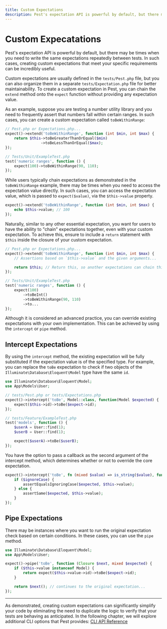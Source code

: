 ```yaml
---
title: Custom Expectations
description: Pest's expectation API is powerful by default, but there may be times when you need to write the same expectations repeatedly between tests. In such cases, creating custom expectations that meet your specific requirements can be incredibly useful.
---
```


# Custom Expecatations

Pest's expectation API is powerful by default, but there may be times when you need to write the same expectations repeatedly between tests. In such cases, creating custom expectations that meet your specific requirements can be incredibly useful.

Custom expectations are usually defined in the `tests/Pest.php` file, but you can also organize them in a separate `tests/Expectation.php` file for better maintainability. To create a custom expectation in Pest, you can chain the `extend` method onto the `expect` function without providing any expectation value.

As an example, suppose you are testing a number utility library and you need to frequently assert that numbers fall within certain ranges. In such cases, you can create a custom expectation called `toBeWithinRange`:

```php
// Pest.php or Expectations.php...
expect()->extend('toBeWithinRange', function (int $min, int $max) {
    return $this->toBeGreaterThanOrEqual($min)
                ->toBeLessThanOrEqual($max);
});

// Tests/Unit/ExampleTest.php
test('numeric ranges', function () {
    expect(100)->toBeWithinRange(90, 110);
});
```

While users typically chain expectations as demonstrated in the `toBeWithinRange` example, there may be times when you need to access the expectation value directly. In such cases, you can access the expectation value, which is passed to `expect($value)`, via the `$this->value` property.

```php
expect()->extend('toBeWithinRange', function (int $min, int $max) {
    echo $this->value; // 100
});
```

Naturally, similar to any other essential expectation, you want for users to have the ability to "chain" expectations together, even with your custom expectation. To achieve this, ensure to include a `return` statement with `$this` inside the closure of your custom expectation.

```php
// Pest.php or Expectations.php...
expect()->extend('toBeWithinRange', function (int $min, int $max) {
    // Assertions based on `$this->value` and the given arguments...

    return $this; // Return this, so another expectations can chain this one...
});

// Tests/Unit/ExampleTest.php
test('numeric ranges', function () {
    expect(100)
        ->toBeInt()
        ->toBeWithinRange(90, 110)
        ->to...
});
```

Although it is considered an advanced practice, you can override existing expectations with your own implementation. This can be achieved by using the `intercept` or `pipe` method.

## Intercept Expectations

By using the `intercept` method, the existing expectation will be fully substituted if the expectation value is of the specified type. For example, you can replace the `toBe` expectation to check if two objects of the `Illuminate\Database\Eloquent\Model` type have the same `id`.

```php
use Illuminate\Database\Eloquent\Model;
use App\Models\User;

// tests/Pest.php or tests/Expectations.php
expect()->intercept('toBe', Model::class, function(Model $expected) {
    expect($this->id)->toBe($expect->id);
});

// tests/Feature/ExampleTest.php
test('models', function () {
    $userA = User::find(1);
    $userB = User::find(1);

    expect($userA)->toBe($userB);
});
```

You have the option to pass a callback as the second argument of the intercept method, which determines whether or not to override the core expectation.

```php
expect()->intercept('toBe', fn (mixed $value) => is_string($value), function (string $expected, bool $ignoreCase = false) {
    if ($ignoreCase) {
        assertEqualsIgnoringCase($expected, $this->value);
    } else {
        assertSame($expected, $this->value);
    }
});
```

## Pipe Expectations

There may be instances where you want to run the original expectation check based on certain conditions. In these cases, you can use the `pipe` method.

```php
use Illuminate\Database\Eloquent\Model;
use App\Models\User;

expect()->pipe('toBe', function (Closure $next, mixed $expected) {
    if ($this->value instanceof Model) {
        return expect($this->value->id)->toBe($expect->id);
    }

    return $next(); // continues to the original expectation...
});
```

---

As demonstrated, creating custom expectations can significantly simplify your code by eliminating the need to duplicate the logic to verify that your tests are behaving as anticipated. In the following chapter, we will explore additional CLI options that Pest provides: [CLI API Reference](/docs/cli-api-reference)

